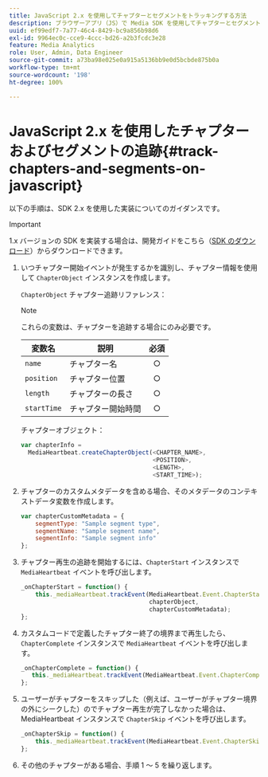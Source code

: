 ```yaml
---
title: JavaScript 2.x を使用してチャプターとセグメントをトラッキングする方法
description: ブラウザーアプリ（JS）で Media SDK を使用してチャプターとセグメントのトラッキングを実装する方法を説明します。
uuid: ef99edf7-7a77-46c4-8429-bc9a856b98d6
exl-id: 9964ec0c-cce9-4ccc-bd26-a2b3fcdc3e28
feature: Media Analytics
role: User, Admin, Data Engineer
source-git-commit: a73ba98e025e0a915a5136bb9e0d5bcbde875b0a
workflow-type: tm+mt
source-wordcount: '198'
ht-degree: 100%

---
```


# JavaScript 2.x を使用したチャプターおよびセグメントの追跡{#track-chapters-and-segments-on-javascript}

以下の手順は、SDK 2.x を使用した実装についてのガイダンスです。

>[!IMPORTANT]
>
> 1.x バージョンの SDK を実装する場合は、開発ガイドをこちら（[SDK のダウンロード](/help/getting-started/download-sdks.md)）からダウンロードできます。

1. いつチャプター開始イベントが発生するかを識別し、チャプター情報を使用して `ChapterObject` インスタンスを作成します。

   `ChapterObject` チャプター追跡リファレンス：

   >[!NOTE]
   >
   >これらの変数は、チャプターを追跡する場合にのみ必要です。

   | 変数名 | 説明 | 必須 |
   | --- | --- | :---: |
   | `name` | チャプター名 | ○ |
   | `position` | チャプター位置 | ○ |
   | `length` | チャプターの長さ | ○ |
   | `startTime` | チャプター開始時間 | ○ |

   チャプターオブジェクト：

   ```js
   var chapterInfo =  
     MediaHeartbeat.createChapterObject(<CHAPTER_NAME>,  
                                        <POSITION>,  
                                        <LENGTH>,  
                                        <START_TIME>);
   ```

1. チャプターのカスタムメタデータを含める場合、そのメタデータのコンテキストデータ変数を作成します。

   ```js
   var chapterCustomMetadata = {
       segmentType: "Sample segment type",  
       segmentName: "Sample segment name",  
       segmentInfo: "Sample segment info"
   };
   ```

1. チャプター再生の追跡を開始するには、`ChapterStart` インスタンスで `MediaHeartbeat` イベントを呼び出します。

   ```js
   _onChapterStart = function() {
       this._mediaHeartbeat.trackEvent(MediaHeartbeat.Event.ChapterStart,  
                                       chapterObject,  
                                       chapterCustomMetadata);
   };
   ```

1. カスタムコードで定義したチャプター終了の境界まで再生したら、`ChapterComplete` インスタンスで `MediaHeartbeat` イベントを呼び出します。

   ```js
   _onChapterComplete = function() {
      this._mediaHeartbeat.trackEvent(MediaHeartbeat.Event.ChapterComplete);
   };
   ```

1. ユーザーがチャプターをスキップした（例えば、ユーザーがチャプター境界の外にシークした）のでチャプター再生が完了しなかった場合は、MediaHeartbeat インスタンスで `ChapterSkip` イベントを呼び出します。

   ```js
   _onChapterSkip = function() {
       this._mediaHeartbeat.trackEvent(MediaHeartbeat.Event.ChapterSkip);
   };
   ```

1. その他のチャプターがある場合、手順 1 ～ 5 を繰り返します。
